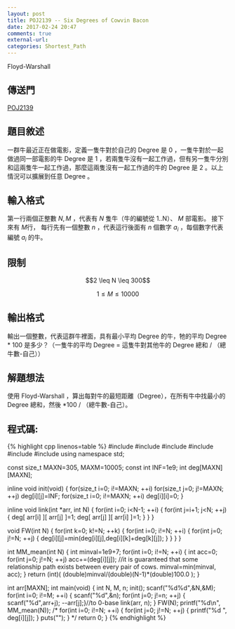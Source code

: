 ```yaml
---
layout: post
title: POJ2139 -- Six Degrees of Cowvin Bacon
date: 2017-02-24 20:47
comments: true
external-url:
categories: Shortest_Path
---
```


Floyd-Warshall

## 傳送門
[POJ2139](http://poj.org/problem?id=2139)

## 題目敘述
一群牛最近正在做電影，定義一隻牛對於自己的 Degree 是 0 ，一隻牛對於一起做過同一部電影的牛 Degree 是 1 ，若兩隻牛沒有一起工作過，但有另一隻牛分別和這兩隻牛一起工作過，那麼這兩隻沒有一起工作過的牛的 Degree 是 2 。以上情況可以擴展到任意 Degree 。

## 輸入格式
第一行兩個正整數 $N,M$ ，代表有 $N$ 隻牛（牛的編號從 1..N）、 $M$ 部電影。
接下來有 $M$行，
每行先有一個整數 $n$ ，代表這行後面有 $n$ 個數字 $a_{i}$ ，每個數字代表編號 $a_{i}$ 的牛。

## 限制

<center>
$$2 \leq N \leq 300$$

$$1 \leq M \leq 10000$$
</center>

## 輸出格式
輸出一個整數，代表這群牛裡面，具有最小平均 Degree 的牛，牠的平均 Degree * 100 是多少？（一隻牛的平均 Degree = 這隻牛對其他牛的 Degree 總和 / （總牛數-自己））

## 解題想法
使用 Floyd-Warshall ，算出每對牛的最短距離（Degree），在所有牛中找最小的 Degree 總和，然後 *100 / （總牛數-自己）。

## 程式碼:

{% highlight cpp linenos=table %}
#include <iostream>
#include <string>
#include <vector>
#include <cstdio>
#include <cstdlib>
#include <cstring>
using namespace std;

const size_t MAXN=305, MAXM=10005;
const int INF=1e9;
int deg[MAXN][MAXN];

inline void init(void) {
    for(size_t i=0; i!=MAXN; ++i) for(size_t j=0; j!=MAXN; ++j) deg[i][j]=INF;
    for(size_t i=0; i!=MAXN; ++i) deg[i][i]=0;
}

inline void link(int *arr, int N) {
    for(int i=0; i<N-1; ++i) {
        for(int j=i+1; j<N; ++j) {
            deg[ arr[i] ][ arr[j] ]=1;
            deg[ arr[j] ][ arr[i] ]=1;
        }
    }
}

void FW(int N) {
    for(int k=0; k!=N; ++k) {
        for(int i=0; i!=N; ++i) {
            for(int j=0; j!=N; ++j) {
                deg[i][j]=min(deg[i][j],deg[i][k]+deg[k][j]);
            }
        }
    }
}

int MM_mean(int N) {
    int minval=1e9+7;
    for(int i=0; i!=N; ++i) {
        int acc=0;
        for(int j=0; j!=N; ++j) acc+=(deg[i][j]);
        //it is guaranteed that some relationship path exists between every pair of cows.
        minval=min(minval, acc);
    }
    return (int)( (double)minval/(double)(N-1)*(double)100.0  );
}

int arr[MAXN];
int main(void) {
    int N, M, n;
    init();
    scanf("%d%d",&N,&M);
    for(int i=0; i!=M; ++i) {
        scanf("%d",&n);
        for(int j=0; j!=n; ++j) { scanf("%d",arr+j); --arr[j];}//to 0-base
        link(arr, n);
    }
    FW(N);
    printf("%d\n", MM_mean(N));
    /*
    for(int i=0; i!=N; ++i) {
        for(int j=0; j!=N; ++j) {
            printf("%d ", deg[i][j]);
        }
        puts("");
    }
    */
    return 0;
}
{% endhighlight %}

